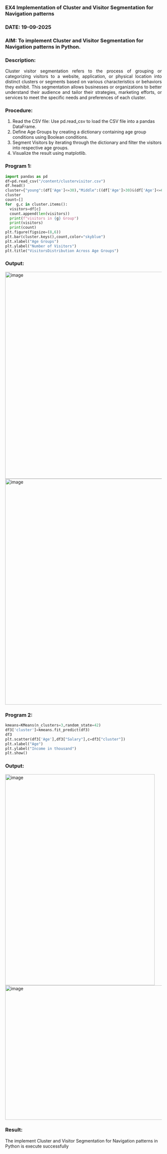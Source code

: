 ### EX4 Implementation of Cluster and Visitor Segmentation for Navigation patterns
### DATE: 19-09-2025
### AIM: To implement Cluster and Visitor Segmentation for Navigation patterns in Python.
### Description:
<div align= "justify">Cluster visitor segmentation refers to the process of grouping or categorizing visitors to a website, 
  application, or physical location into distinct clusters or segments based on various characteristics or behaviors they exhibit. 
  This segmentation allows businesses or organizations to better understand their audience and tailor their strategies, marketing efforts, 
  or services to meet the specific needs and preferences of each cluster.</div>
  
### Procedure:
1) Read the CSV file: Use pd.read_csv to load the CSV file into a pandas DataFrame.
2) Define Age Groups by creating a dictionary containing age group conditions using Boolean conditions.
3) Segment Visitors by iterating through the dictionary and filter the visitors into respective age groups.
4) Visualize the result using matplotlib.

### Program 1:
```python
import pandas as pd
df=pd.read_csv("/content/clustervisitor.csv")
df.head()
cluster={"young":(df['Age']<=30),"Middle":((df['Age']>30)&(df['Age']<=60)),"Old":(df['Age']>50)}
cluster
count=[]
for  g,c in cluster.items():
  visitors=df[c]
  count.append(len(visitors))
  print(f"visitors in {g} Group")
  print(visitors)
  print(count)
plt.figure(figsize=(8,6))
plt.bar(cluster.keys(),count,color="skyblue")
plt.xlabel("Age Groups")
plt.ylabel("Number of Visitors")
plt.title("VisitorsDistribution Across Age Groups")
```
### Output:
<img width="698" height="663" alt="image" src="https://github.com/user-attachments/assets/e190aa90-a9e5-4cfb-b819-8e829e879a72" />

<img width="1107" height="724" alt="image" src="https://github.com/user-attachments/assets/9ffc21a7-d268-467b-8ada-331e30e1b68c" />

### Program 2:

```python
kmeans=KMeans(n_clusters=3,random_state=42)
df3['cluster']=kmeans.fit_predict(df3)
df3
plt.scatter(df3['Age'],df3["Salary"],c=df3["cluster"])
plt.xlabel("Age")
plt.ylabel("Income in thousand")
plt.show()
```
### Output:

<img width="481" height="676" alt="image" src="https://github.com/user-attachments/assets/c2d87347-bf52-489f-9d8a-73352d166906" />

<img width="754" height="431" alt="image" src="https://github.com/user-attachments/assets/28a06779-e428-4e8d-9f0c-435e055ca60a" />

### Result:
The implement Cluster and Visitor Segmentation for Navigation patterns in Python is execute successfully
